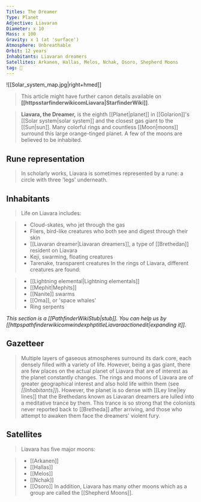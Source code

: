 ```yaml
---
Titles: The Dreamer
Type: Planet
Adjective: Liavaran
Diameter: x 10
Mass: x 100
Gravity: x 1 (at 'surface')
Atmosphere: Unbreathable
Orbit: 12 years
Inhabitants: Liavaran dreamers
Satellites: Arkanen, Hallas, Melos, Nchak, Osoro, Shepherd Moons
tag: 🌌
---
```


![[Solar_system_map.jpg|right+hmed]] 








> This article might have further canon details available on **[[httpsstarfinderwikicomLiavara|StarfinderWiki]]**.


> **Liavara, the Dreamer,** is the eighth [[Planet|planet]] in [[Golarion]]'s [[Solar system|solar system]] and the closest gas giant to the [[Sun|sun]]. Many colorful rings and countless [[Moon|moons]] surround this large orange-tinged planet. A few of the moons are believed to be inhabited.



## Rune representation

> In scholarly works, Liavara is sometimes represented by a rune: a circle with three 'legs' underneath.


## Inhabitants

> Life on Liavara includes:

> - Cloud-skates, who jet through the gas
> - Fliers, bird-like creatures who both see and digest through their skin
> - [[Liavaran dreamer|Liavaran dreamers]], a type of [[Brethedan]] resident on Liavara
> - Keji, swarming, floating creatures
> - Tarenake, transparent creatures
> In the rings of Liavara, different creatures are found:

> - [[Lightning elemental|Lightning elementals]]
> - [[Mephit|Mephits]]
> - [[Nanite]] swarms
> - [[Oma]], or 'space whales'
> - Ring serpents


*This section is a [[PathfinderWikiStub|stub]]. You can help us by [[httpspathfinderwikicomwindexphptitleLiavaraactionedit|expanding it]].*


## Gazetteer

> Multiple layers of gaseous atmospheres surround its dark core, each densely filled with a variety of life. However, being a gas giant, there are few places on the actual planet of Liavara that are of interest as the planet constantly changes. The rings and moons of Liavara are of greater geographical interest and also hold life within them (see *[[Inhabitants]]*).
> However, the planet is so dense with [[Ley line|ley lines]] that the Brethedans known as Liavaran dreamers are lulled into a meditative trance by them. This trance is so strong that the colonists never reported back to [[Bretheda]] after arriving, and those who attempt to awaken them face the dreamers' violent fury.


## Satellites

> Liavara has five major moons:

> - [[Arkanen]]
> - [[Hallas]]
> - [[Melos]]
> - [[Nchak]]
> - [[Osoro]]
> In addition, Liavara has many other moons which as a group are called the [[Shepherd Moons]].








